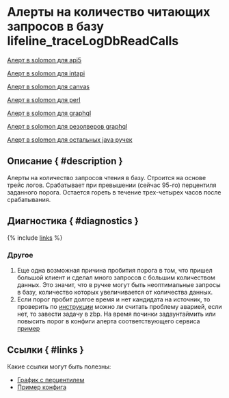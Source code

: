 # Алерты на количество читающих запросов в базу lifeline_traceLogDbReadCalls

[Алерт в solomon для api5](https://solomon.yandex-team.ru/admin/projects/direct/alerts/lifeline_traceLogDbReadCalls-direct.api5)

[Алерт в solomon для intapi](https://solomon.yandex-team.ru/admin/projects/direct/alerts/lifeline_traceLogDbReadCalls-direct.intapi)

[Алерт в solomon для canvas](https://solomon.yandex-team.ru/admin/projects/direct/alerts/lifeline_traceLogDbReadCalls-direct.canvas)

[Алерт в solomon для perl](https://solomon.yandex-team.ru/admin/projects/direct/alerts/lifeline_traceLogDbReadCalls-direct.web.perl)

[Алерт в solomon для graphql](https://solomon.yandex-team.ru/admin/projects/direct/alerts/lifeline_traceLogDbReadCalls-direct.web.grid.api)

[Алерт в solomon для резолверов graphql](https://solomon.yandex-team.ru/admin/projects/direct/alerts/lifeline_traceLogDbReadCalls-direct.web.grid)

[Алерт в solomon для остальных java ручек](https://solomon.yandex-team.ru/admin/projects/direct/alerts/lifeline_traceLogDbReadCalls-direct.web.java)

## Описание { #description }

Алерты на количество запросов чтения в базу. Строится на основе трейс логов.
Срабатывает при превышении (сейчас 95-го) перцентиля заданного порога.
Остается гореть в течение трех-четырех часов после срабатывания.

## Диагностика { #diagnostics }

{% include [links](_includes/release-threshold.md) %}

### Другое
1. Еще одна возможная причина пробития порога в том, что пришел большой клиент и сделал много запросов с большим количеством данных. Это значит, что в ручке могут быть неоптимальные запросы в базу, количество которых увеличивается от количества данных.
2. Если порог пробит долгое время и нет кандидата на источник, то проверить по [инструкции](../../../incidents/how-to-report.md) можно ли считать проблему аварией, если нет, то завести задачу в zbp. На время починки задаунтаймить или повысить порог в конфиги алерта соответствующего сервиса [пример](https://a.yandex-team.ru/arc/trunk/arcadia/direct/solo/registered/alert/infra/lifeline/config/threshold/traceLogDbReadCalls-direct.web.grid.api.json)

## Ссылки { #links }
Какие ссылки могут быть полезны:
- [График с перцентилем](https://solomon.yandex-team.ru/?project=direct&cluster=app_java-jobs&service=common-metrics&l.host=CLUSTER&l.sensor=traceLogDbReadCalls&l.monitoring_method=grid.api.BannersQuery&graph=auto&transform=moving_average&movingWindow=1h&overLinesTransform=WEIGHTED_PERCENTILE&percentiles=95&b=1w&e=&l.bin=*)
- [Пример конфига](https://a.yandex-team.ru/arc/trunk/arcadia/direct/solo/registered/alert/infra/lifeline/config/threshold/traceLogDbReadCalls-direct.intapi.json)
